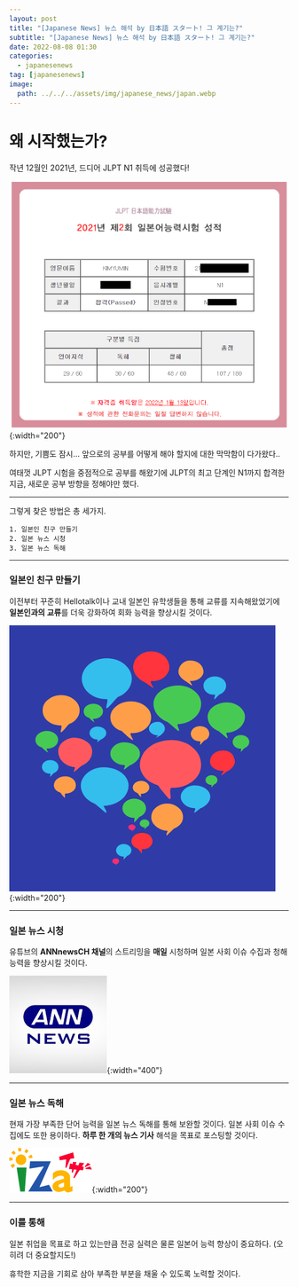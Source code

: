 ```yaml
---
layout: post
title: "[Japanese News] 뉴스 해석 by 日本語 スタート! 그 계기는?"
subtitle: "[Japanese News] 뉴스 해석 by 日本語 スタート! 그 계기는?"
date: 2022-08-08 01:30
categories:
  - japanesenews
tag: [japanesenews]
image:
  path: ../../../assets/img/japanese_news/japan.webp
---
```


# 왜 시작했는가?

작년 12월인 2021년, 드디어 JLPT N1 취득에 성공했다!

![jlpt_n1_result](../../assets/img/japanese_news/jlpt_n1_result.png){:width="200"}

하지만, 기쁨도 잠시… 앞으로의 공부를 어떻게 해야 할지에 대한 막막함이 다가왔다..

여태껏 JLPT 시험을 중점적으로 공부를 해왔기에 JLPT의 최고 단계인 N1까지 합격한 지금, 새로운 공부 방향을 정해야만 했다.

---

그렇게 찾은 방법은 총 세가지.

```
1. 일본인 친구 만들기
2. 일본 뉴스 시청
3. 일본 뉴스 독해
```

---

### 일본인 친구 만들기

이전부터 꾸준히 Hellotalk이나 교내 일본인 유학생들을 통해 교류를 지속해왔었기에 **일본인과의 교류**를 더욱 강화하여 회화 능력을 향상시킬 것이다.

![hellotalklogo](../../assets/img/japanese_news/hellotalklogo.png){:width="200"}

---

### 일본 뉴스 시청

유튜브의 **ANNnewsCH 채널**의 스트리밍을 **매일** 시청하며 일본 사회 이슈 수집과 청해 능력을 향상시킬 것이다.

![annnewslogo](../../assets/img/japanese_news/annnewslogo.png){:width="400"}

---

### **일본 뉴스 독해**

현재 가장 부족한 단어 능력을 일본 뉴스 독해를 통해 보완할 것이다. 일본 사회 이슈 수집에도 또한 용이하다. **하루 한 개의 뉴스 기사** 해석을 목표로 포스팅할 것이다.

![izalogo](../../assets/img/japanese_news/izalogo.svg){:width="200"}

---

### 이를 통해

일본 취업을 목표로 하고 있는만큼 전공 실력은 물론 일본어 능력 향상이 중요하다. (오히려 더 중요할지도!)

휴학한 지금을 기회로 삼아 부족한 부분을 채울 수 있도록 노력할 것이다.
